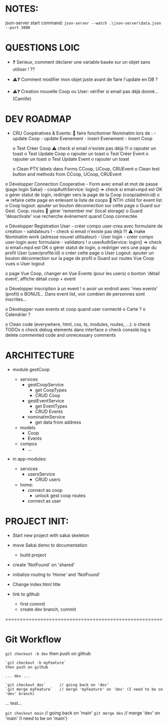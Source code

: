 # NOTES:
json-server start command:
`json-server --watch .\json-server\data.json --port 3000`


# QUESTIONS LOIC
- ❓ Serieux, comment déclarer une variable basée sur un objet sans utiliser ! ??

- ⚠️❓ Comment modifier mon objet juste avant de faire l'update en DB ?
- ⚠️❓ Creation nouvelle Coop ou User: vérifier si email pas déjà donné... (Camille)


# DEV ROADMAP
- CRU Coopératives & Events:
	👷 faire fonctionner Nominatim lors de :
		- update Coop
		- update Evenement
		- insert Evenement
		- insert Coop

	o Test Créer Coop
		⚠️ check si email n'existe pas déjà !!!
		o rajouter un toast
	o Test Update Coop
		o rajouter un toast
	o Test Créer Event
		o rajouter un toast
	o Test Update Event
		o rajouter un toast

	o Clean PTV labels dans Forms CCoop, UCoop, CRUEvent
	o Clean test button and methods from CCoop, UCoop, CRUEvent

o Développer Connection Cooperative
	- Form avec email et mot de passe (page login Sakai)
	- coopAuthService: login() => check si email+mpd est OK
	o gérer statut de login, rediriger vers la page de la Coop (coop/admin:id) 
		o => refaire cette page en enlevant la liste de coops
			🙏 NTH: child for event list
		o Coop logout: ajouter un bouton déconnection sur cette page
	o Guard sur Gest. Coop. routes
	🙏 gérer 'remember me' (local storage)
	o Guard 'désactivate' vue recherche évènement quand Coop connectée

o Développer Registration User
	- créer compo user-crea avec formulaire de création
		- validateurs !
		- check si email n'existe pas déjà !!!
		⚠️ make Nominatim work (adresse nouvel utilisateur)
	- User login
		- créer compo user-login avec formulaire
			- validators !
	o userAuthService: login() => check si email+mpd est OK
	o gérer statut de login, 
		o rediriger vers une page du profil User (user/profile:id)
			o créer cette page
			o User Logout: ajouter un bouton déconnection sur la page de profil
	o Guard sur routes Vue Coop vues
	o User logout

o page Vue Coop, changer en Vue Events (pour les users)
	o bonton 'détail event', affiche détail coop + event

o Développer inscription à un event !
	o avoir un endroit avec 'mes events' (profil)
	o BONUS... Dans event list, voir combien de personnes sont inscrites...

o Développer vues events et coop quand user connecté
	o Carte ?
	o Calendrier ?

o Clean code (everywhere, html, css, ts, modules, routes, ...):
	o check TODOs
	o check debug elements dans interface
	o check console.log
	o delete commented code and unnecessary comments


# ARCHITECTURE
- module gestCoop
	- services
		- gestCoopService
			- get CoopTypes
			- CRUD Coop
		- gestEventService
			- get EventTypes
			- CRUD Events
		- nominatimService
			- get data from address
	- models
		- Coop
		- Events
	- compos
		- ...

- in app-modules:
	- services
		- usersService
			- CRUD users
	- home: 
		- connect as coop
			- unlock gest coop routes
		- connect as user


# PROJECT INIT: 
- Start new project with sakai skeleton
- move Sakai demo to documentation
	- build project
- create 'NotFound' on 'shared'
- initialize routing to 'Home' and 'NotFound'

- Change index.html title

- link to github
	- first commit
	- create dev branch, commit

======================================================

# Git Workflow
`git checkout -b dev`
then push on github

	`git checkout -b myFeature`
	then push on github

	... dev ...

	`git checkout dev`		// going back on 'dev'
	`git merge myFeature` 	// merge 'myFeature' on 'dev' (I need to be on 'dev' branch)

... test...

`git checkout main` 		// going back on 'main'
`git merge dev` 			// merge 'dev' on 'main' (I need to be on 'main')
